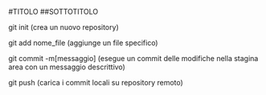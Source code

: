 #TITOLO
##SOTTOTITOLO

git init (crea un nuovo repository)

git add nome_file (aggiunge un file specifico)

git commit -m[messaggio] (esegue un commit delle modifiche nella stagina area con un messaggio descrittivo)

git push (carica i commit locali su repository remoto)